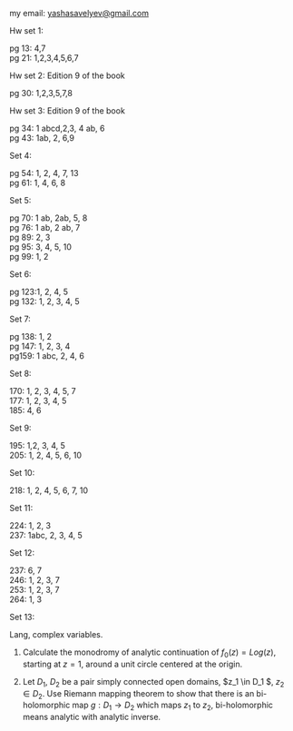 my email: yashasavelyev@gmail.com

Hw set 1:

pg 13: 4,7  
pg 21: 1,2,3,4,5,6,7

Hw set 2: Edition 9 of the book

pg 30: 1,2,3,5,7,8  

Hw set 3: Edition 9 of the book

pg 34: 1 abcd,2,3, 4 ab, 6  
pg 43: 1ab, 2, 6,9  

Set 4: 

pg 54: 1, 2, 4, 7, 13  
pg 61: 1, 4, 6, 8  

Set 5:

pg 70: 1 ab, 2ab, 5, 8  
pg 76: 1 ab, 2 ab, 7  
pg 89: 2, 3  
pg 95: 3, 4, 5, 10  
pg 99: 1, 2  

Set 6:

pg 123:1, 2, 4, 5  
pg 132: 1, 2, 3, 4, 5  

Set 7:

pg 138: 1, 2  
pg 147: 1, 2, 3, 4  
pg159: 1 abc, 2, 4, 6  

Set 8:

170: 1, 2, 3, 4, 5, 7  
177: 1, 2, 3, 4, 5  
185: 4, 6  

Set 9:

195: 1,2, 3, 4, 5  
205: 1, 2, 4, 5, 6, 10  

Set 10:

218: 1, 2, 4, 5, 6, 7, 10  

Set 11:

224: 1, 2, 3  
237: 1abc, 2, 3, 4, 5  

Set 12:

237:  6, 7  
246: 1, 2, 3, 7  
253: 1, 2, 3, 7  
264: 1, 3  

Set 13:

Lang, complex variables.

1) Calculate the monodromy of analytic continuation of $f_0 (z)= Log (z)$, starting at $z=1$, around a unit circle centered at the origin. 

2) Let $D _1$, $D_2$ be a pair simply connected open domains, $z_1 \in D_1 $, $z_2 \in D _2$. Use Riemann mapping theorem to show that there is an bi-holomorphic map $g: D_1 \to D_2$ which maps $z_1$ to $z_2$, bi-holomorphic means analytic with analytic inverse.

<!-- Hw Set 1 for (thurs) -->
<!--  -->
<!-- 1.1: 2   -->
<!-- 1.2: 2,3,4   -->
<!-- 1.4: 1a   -->
<!-- 1.5: 3   -->
<!-- 2.2: 3   -->
<!-- 2.3: 3  -->
<!--  -->
<!-- HW set 2 for (fri) -->
<!--  -->
<!-- 2.3: 4, 5 -->
<!-- 2.4: 2,7,8,9 -->
<!--  -->
<!-- HW set 3 for (thur) -->
<!--  -->
<!-- 2.5: 1 a,b; 5 -->
<!-- 3.2: 2 -->
<!-- 3.3: 1 a,b; 2,4 -->
<!-- 3.4: 1 -->
<!--  -->
<!-- HW set 4 thurs -->
<!--  -->
<!-- 3.5 1,3 -->
<!-- 4.2 1a,b, 2,5 -->
<!-- 4.3 1 -->
<!-- 4.4 1a,b -->
<!--  -->
<!-- HW set 5 thurs -->
<!--  -->
<!-- 4.4 1 g,h -->
<!-- 4.5 1, 3 -->
<!-- 5.2 1, 2 -->
<!-- 5.3 1 a,b, 2 a,b -->
<!--  -->
<!-- Set 6  -->
<!--  -->
<!-- 5.4: 1 a,b, 2, 4 -->
<!-- 5.5: 1 a,b, 2 -->
<!-- 5.6: 1 -->
<!-- 5.7: 1 a,b, 5, 6 -->
<!--  -->
<!-- Set 7 thurs -->
<!--  -->
<!-- 5.8: 2,3,4 -->
<!-- 6.1: 1a,b, 4, 5 -->
<!--  -->
<!-- Set 8 thurs -->
<!--  -->
<!-- 6.2: 1a,b, 2a,b, 4 -->
<!-- 6.3: 3 -->
<!-- 7.1: 1 a,b,c, 3 a,b -->
<!-- 7.2: 1, 2, 3, 4 -->
<!--  -->
<!-- Set 9 thurs -->
<!--  -->
<!-- 7.3 1,2,3,4 -->
<!-- 8.1 1 -->
<!--  -->
<!-- set 10 wed -->
<!--  -->
<!-- 8.2 1,2,3,4,5,6 -->
